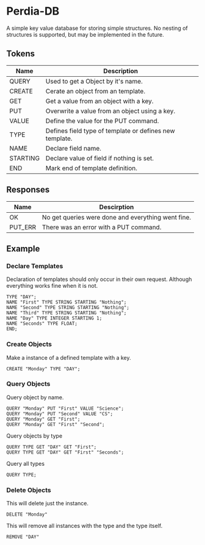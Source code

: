 # Perdia-DB
A simple key value database for storing simple structures.
No nesting of structures is supported, but may be implemented in the future.

## Tokens

|Name|Description|
|-|-|
|QUERY|Used to get a Object by it's name.|
|CREATE|Cerate an object from an template.|
|GET|Get a value from an object with a key.|
|PUT|Overwrite a value from an object using a key.|
|VALUE|Define the value for the PUT command.|
|TYPE|Defines field type of template or defines new template.|
|NAME|Declare field name.|
|STARTING|Declare value of field if nothing is set.|
|END|Mark end of template definition.|

## Responses

|Name|Descirption
|-|-|
|OK|No get queries were done and everything went fine.|
|PUT_ERR|There was an error with a PUT command.| 


## Example

### Declare Templates

Declaration of templates should only occur in their own request. Although everything works fine when it is not.
```
TYPE "DAY";
NAME "First" TYPE STRING STARTING "Nothing";
NAME "Second" TYPE STRING STARTING "Nothing";
NAME "Third" TYPE STRING STARTING "Nothing";
NAME "Day" TYPE INTEGER STARTING 1;
NAME "Seconds" TYPE FLOAT;
END;
```

### Create Objects

Make a instance of a defined template with a key.
```
CREATE "Monday" TYPE "DAY";
```

### Query Objects

Query object by name.
```
QUERY "Monday" PUT "First" VALUE "Science";
QUERY "Monday" PUT "Second" VALUE "CS";
QUERY "Monday" GET "First";
QUERY "Monday" GET "First" "Second";
```

Query objects by type
```
QUERY TYPE GET "DAY" GET "First";
QUERY TYPE GET "DAY" GET "First" "Seconds";
```

Query all types
```
QUERY TYPE;
```

### Delete Objects

This will delete just the instance.
```
DELETE "Monday"
```

This will remove all instances with the type and the type itself.
```
REMOVE "DAY"
```